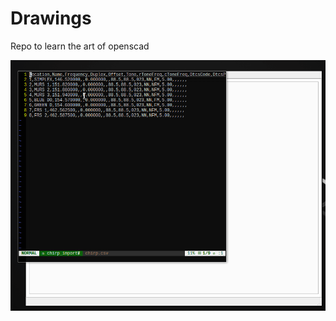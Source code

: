 # Drawings

Repo to learn the art of openscad

<img src="https://raw.githubusercontent.com/neotericpiguy/i/master/QDmrconfig/ChirpImport.gif" width="650">
